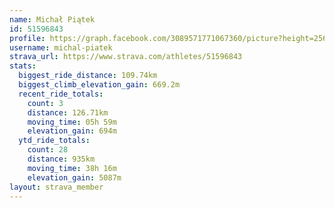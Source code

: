 ```yaml
---
name: Michał Piątek
id: 51596843
profile: https://graph.facebook.com/3089571771067360/picture?height=256&width=256
username: michal-piatek
strava_url: https://www.strava.com/athletes/51596843
stats:
  biggest_ride_distance: 109.74km
  biggest_climb_elevation_gain: 669.2m
  recent_ride_totals:
    count: 3
    distance: 126.71km
    moving_time: 05h 59m
    elevation_gain: 694m
  ytd_ride_totals:
    count: 28
    distance: 935km
    moving_time: 38h 16m
    elevation_gain: 5087m
layout: strava_member
--- 
```

